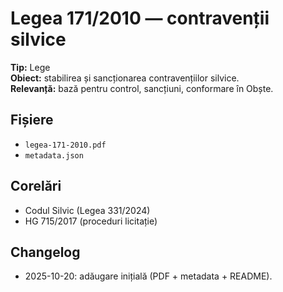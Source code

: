 # Legea 171/2010 — contravenții silvice

**Tip:** Lege  
**Obiect:** stabilirea și sancționarea contravențiilor silvice.  
**Relevanță:** bază pentru control, sancțiuni, conformare în Obște.

## Fișiere
- `legea-171-2010.pdf`
- `metadata.json`

## Corelări
- Codul Silvic (Legea 331/2024)
- HG 715/2017 (proceduri licitație)

## Changelog
- 2025-10-20: adăugare inițială (PDF + metadata + README).
